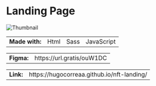 # Landing Page 

<img src="https://i.ibb.co/Xjq27QB/Thumbnail.png" alt="Thumbnail">

<table>
 <tr>
  <td><strong>Made with:</strong></td>
  <td>Html</td>
  <td>Sass</td>
  <td>JavaScript</td>
 </tr>
</table>
<table>
  <tr>
  <td><strong>Figma:</strong></td>
  <td>https://url.gratis/ouW1DC</td>
 </tr>
</table>
<table>
  <tr>
  <td><strong>Link:</strong></td>
  <td>https://hugocorreaa.github.io/nft-landing/</td>
 </tr>
 
</table>

